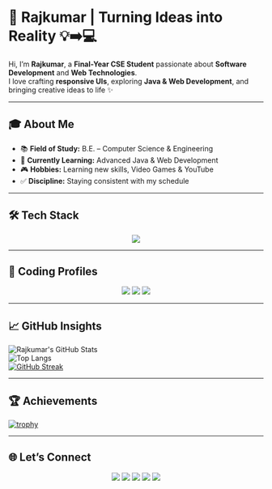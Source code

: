 <!--edfe# 🌟 Rajkumar here - Turning Ideas into Code 💡➡️💻
💻 "I’m Rajkumar, a final-year Computer Science student passionate about software development and web technologies. I enjoy crafting responsive interfaces and turning creative ideas into reality through code ✨,Open to discussions about Web Development, Java, and Frontend Technologies"

---

## 🌐 Behind the Code

- 🎓 Field of Study: B.E. - Computer Science and Engineering
- 🔭 Currently Learning: Advanced Java & Web Development
- 🎯 Hobbies: Learning new skills & exploring them, playing video games, and watching YouTube
- 😄 Discipline : My goal is to stay consistent and disciplined by strictly following the schedule I’ve set for myself✅
 

---

## 🔧 Developer Toolkit

<p align="center">
  <img src="https://cdn.jsdelivr.net/gh/devicons/devicon/icons/java/java-original.svg" title="Java" alt="Java" width="60" height="60"/>&nbsp;
  <img src="https://cdn.jsdelivr.net/gh/devicons/devicon/icons/python/python-original.svg" title="Python" alt="Python" width="60" height="60"/>&nbsp;
  <img src="https://cdn.jsdelivr.net/gh/devicons/devicon/icons/html5/html5-original.svg" title="HTML5" alt="HTML5" width="60" height="60"/>&nbsp;
  <img src="https://cdn.jsdelivr.net/gh/devicons/devicon/icons/css3/css3-original.svg" title="CSS3" alt="CSS3" width="60" height="60"/>&nbsp;
  <img src="https://cdn.jsdelivr.net/gh/devicons/devicon/icons/javascript/javascript-original.svg" title="JavaScript" alt="JavaScript" width="60" height="60"/>&nbsp;
<!--   <img src="https://cdn.jsdelivr.net/gh/devicons/devicon/icons/bootstrap/bootstrap-original.svg" title="Bootstrap" alt="Bootstrap" width="60" height="60"/>&nbsp; -->
<!--   <img src="https://cdn.jsdelivr.net/gh/devicons/devicon/icons/react/react-original.svg" title="React" alt="React" width="60" height="60"/>&nbsp; -->
<!--   <img src="https://cdn.jsdelivr.net/gh/devicons/devicon/icons/mysql/mysql-original.svg" title="MySQL" alt="MySQL" width="60" height="60"/>&nbsp; -->
 <!--  <img src="https://cdn.jsdelivr.net/gh/devicons/devicon/icons/vscode/vscode-original.svg" title="VS Code" alt="VS Code" width="60" height="60"/>&nbsp;
<!--   <img src="https://cdn.jsdelivr.net/gh/devicons/devicon/icons/github/github-original.svg" title="GitHub" alt="GitHub" width="60" height="60"/>&nbsp; -->
  <!--gff <img src="https://cdn.jsdelivr.net/gh/devicons/devicon/icons/eclipse/eclipse-original.svg" title="Eclipse" alt="Eclipse" width="60" height="60"/>
</p>

---
## 🧩 Coding Profiles
<p align="center">
 <a href="https://leetcode.com/Rajkumar-180" target="_blank">
    <img src="https://upload.wikimedia.org/wikipedia/commons/1/19/LeetCode_logo_black.png" title="LeetCode" alt="LeetCode" width="50" height="50"/>
  </a>&nbsp;&nbsp;
  <a href="https://www.hackerrank.com/Rajkumar_180" target="_blank">
    <img src="https://upload.wikimedia.org/wikipedia/commons/6/65/HackerRank_logo.png" title="HackerRank" alt="HackerRank" width="50" height="50"/>
<a href="https://github.com/Rajkumar-180" target="_blank">
    <img src="https://cdn-icons-png.flaticon.com/512/733/733553.png" 
         title="GitHub" alt="GitHub" width="50" height="50"/>
</a>


  
</p>

## 📈 Coding Growth

![GitHub Stats](https://github-readme-stats.vercel.app/api?username=Rajkumar-180&show_icons=true&theme=tokyonight)  
![Top Langs](https://github-readme-stats.vercel.app/api/top-langs/?username=Rajkumar-180&layout=compact&theme=tokyonight)  
[![GitHub Streak](https://streak-stats.demolab.com?user=Rajkumar-180&theme=tokyonight)](https://git.io/streak-stats)

---

## 🏅 GitHub Trophies

[![trophy](https://github-profile-trophy.vercel.app/?username=Rajkumar-180&theme=onedark&margin-w=15)](https://github.com/ryo-ma/github-profile-trophy)

---

## 🌐 Connect With Me

<p align="center">
  <a href="https://linkedin.com/in/rajkumar1806" target="_blank">
    <img src="https://cdn.jsdelivr.net/gh/devicons/devicon/icons/linkedin/linkedin-original.svg" title="LinkedIn" alt="LinkedIn" width="50" height="50"/>
  </a>&nbsp;&nbsp;
  <a href="mailto:rajkumarperiyasamy2005@gmail.com" target="_blank">
    <img src="https://upload.wikimedia.org/wikipedia/commons/4/4e/Gmail_Icon.png" title="Email" alt="Email" width="50" height="50"/>
  </a>&nbsp;&nbsp;
  <a href="https://wa.me/7418921105" target="_blank">
    <img src="https://cdn-icons-png.flaticon.com/512/733/733585.png" title="WhatsApp" alt="WhatsApp" width="50" height="50"/>
</a>&nbsp;&nbsp;
<a href="https://www.instagram.com/_.rajxx18._" target="_blank">
    <img src="https://cdn-icons-png.flaticon.com/512/2111/2111463.png" title="Instagram" alt="Instagram" width="50" height="50"/>
</a>&nbsp;&nbsp;
<a href="https://twitter.com/Rajkumar_1806" target="_blank">
    <img src="https://cdn-icons-png.flaticon.com/512/733/733579.png" title="Twitter" alt="Twitter" width="50" height="50"/>
</a>&nbsp;&nbsp;
  
</p>-->
# 🌟 Rajkumar | Turning Ideas into Reality 💡➡️💻  

Hi, I’m **Rajkumar**, a **Final-Year CSE Student** passionate about **Software Development** and **Web Technologies**.  
I love crafting **responsive UIs**, exploring **Java & Web Development**, and bringing creative ideas to life ✨  

---

## 🎓 About Me
- 📚 **Field of Study:** B.E. – Computer Science & Engineering  
- 🚀 **Currently Learning:** Advanced Java & Web Development  
- 🎮 **Hobbies:** Learning new skills, Video Games & YouTube  
- ✅ **Discipline:** Staying consistent with my schedule  

---

## 🛠️ Tech Stack
<p align="center">
  <img src="https://skillicons.dev/icons?i=java,python,html,css,js,vscode,eclipse" />
</p>

---

## 🧩 Coding Profiles
<p align="center">
<a href="https://leetcode.com/Rajkumar-180"><img src="https://img.shields.io/badge/LeetCode-FFA116?style=for-the-badge&logo=leetcode&logoColor=white"/></a>
<a href="https://www.hackerrank.com/Rajkumar_180"><img src="https://img.shields.io/badge/HackerRank-2EC866?style=for-the-badge&logo=hackerrank&logoColor=white"/></a>
<a href="https://github.com/Rajkumar-180"><img src="https://img.shields.io/badge/GitHub-181717?style=for-the-badge&logo=github&logoColor=white"/></a>
</p>

---

## 📈 GitHub Insights
![Rajkumar's GitHub Stats](https://github-readme-stats.vercel.app/api?username=Rajkumar-180&show_icons=true&theme=tokyonight)  
![Top Langs](https://github-readme-stats.vercel.app/api/top-langs/?username=Rajkumar-180&layout=compact&theme=tokyonight)  
[![GitHub Streak](https://streak-stats.demolab.com?user=Rajkumar-180&theme=tokyonight)](https://git.io/streak-stats)  

---

## 🏆 Achievements
[![trophy](https://github-profile-trophy.vercel.app/?username=Rajkumar-180&theme=onedark&margin-w=15)](https://github.com/ryo-ma/github-profile-trophy)  

---

## 🌐 Let’s Connect
<p align="center">
<a href="https://linkedin.com/in/rajkumar1806"><img src="https://img.shields.io/badge/LinkedIn-0A66C2?style=for-the-badge&logo=linkedin&logoColor=white"/></a>
<a href="mailto:rajkumarperiyasamy2005@gmail.com"><img src="https://img.shields.io/badge/Email-D14836?style=for-the-badge&logo=gmail&logoColor=white"/></a>
<a href="https://wa.me/7418921105"><img src="https://img.shields.io/badge/WhatsApp-25D366?style=for-the-badge&logo=whatsapp&logoColor=white"/></a>
<a href="https://www.instagram.com/_.rajxx18._"><img src="https://img.shields.io/badge/Instagram-E4405F?style=for-the-badge&logo=instagram&logoColor=white"/></a>
<a href="https://twitter.com/Rajkumar_1806"><img src="https://img.shields.io/badge/Twitter-1DA1F2?style=for-the-badge&logo=twitter&logoColor=white"/></a>
</p>

